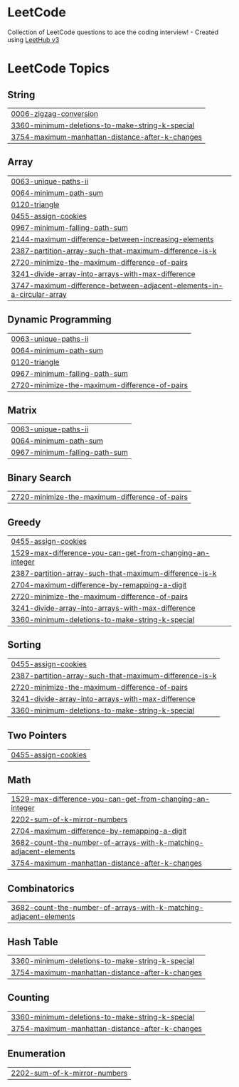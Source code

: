 # LeetCode
Collection of LeetCode questions to ace the coding interview! - Created using [LeetHub v3](https://github.com/raphaelheinz/LeetHub-3.0)

<!---LeetCode Topics Start-->
# LeetCode Topics
## String
|  |
| ------- |
| [0006-zigzag-conversion](https://github.com/sparshjaggi07/LeetCode/tree/master/0006-zigzag-conversion) |
| [3360-minimum-deletions-to-make-string-k-special](https://github.com/sparshjaggi07/LeetCode/tree/master/3360-minimum-deletions-to-make-string-k-special) |
| [3754-maximum-manhattan-distance-after-k-changes](https://github.com/sparshjaggi07/LeetCode/tree/master/3754-maximum-manhattan-distance-after-k-changes) |
## Array
|  |
| ------- |
| [0063-unique-paths-ii](https://github.com/sparshjaggi07/LeetCode/tree/master/0063-unique-paths-ii) |
| [0064-minimum-path-sum](https://github.com/sparshjaggi07/LeetCode/tree/master/0064-minimum-path-sum) |
| [0120-triangle](https://github.com/sparshjaggi07/LeetCode/tree/master/0120-triangle) |
| [0455-assign-cookies](https://github.com/sparshjaggi07/LeetCode/tree/master/0455-assign-cookies) |
| [0967-minimum-falling-path-sum](https://github.com/sparshjaggi07/LeetCode/tree/master/0967-minimum-falling-path-sum) |
| [2144-maximum-difference-between-increasing-elements](https://github.com/sparshjaggi07/LeetCode/tree/master/2144-maximum-difference-between-increasing-elements) |
| [2387-partition-array-such-that-maximum-difference-is-k](https://github.com/sparshjaggi07/LeetCode/tree/master/2387-partition-array-such-that-maximum-difference-is-k) |
| [2720-minimize-the-maximum-difference-of-pairs](https://github.com/sparshjaggi07/LeetCode/tree/master/2720-minimize-the-maximum-difference-of-pairs) |
| [3241-divide-array-into-arrays-with-max-difference](https://github.com/sparshjaggi07/LeetCode/tree/master/3241-divide-array-into-arrays-with-max-difference) |
| [3747-maximum-difference-between-adjacent-elements-in-a-circular-array](https://github.com/sparshjaggi07/LeetCode/tree/master/3747-maximum-difference-between-adjacent-elements-in-a-circular-array) |
## Dynamic Programming
|  |
| ------- |
| [0063-unique-paths-ii](https://github.com/sparshjaggi07/LeetCode/tree/master/0063-unique-paths-ii) |
| [0064-minimum-path-sum](https://github.com/sparshjaggi07/LeetCode/tree/master/0064-minimum-path-sum) |
| [0120-triangle](https://github.com/sparshjaggi07/LeetCode/tree/master/0120-triangle) |
| [0967-minimum-falling-path-sum](https://github.com/sparshjaggi07/LeetCode/tree/master/0967-minimum-falling-path-sum) |
| [2720-minimize-the-maximum-difference-of-pairs](https://github.com/sparshjaggi07/LeetCode/tree/master/2720-minimize-the-maximum-difference-of-pairs) |
## Matrix
|  |
| ------- |
| [0063-unique-paths-ii](https://github.com/sparshjaggi07/LeetCode/tree/master/0063-unique-paths-ii) |
| [0064-minimum-path-sum](https://github.com/sparshjaggi07/LeetCode/tree/master/0064-minimum-path-sum) |
| [0967-minimum-falling-path-sum](https://github.com/sparshjaggi07/LeetCode/tree/master/0967-minimum-falling-path-sum) |
## Binary Search
|  |
| ------- |
| [2720-minimize-the-maximum-difference-of-pairs](https://github.com/sparshjaggi07/LeetCode/tree/master/2720-minimize-the-maximum-difference-of-pairs) |
## Greedy
|  |
| ------- |
| [0455-assign-cookies](https://github.com/sparshjaggi07/LeetCode/tree/master/0455-assign-cookies) |
| [1529-max-difference-you-can-get-from-changing-an-integer](https://github.com/sparshjaggi07/LeetCode/tree/master/1529-max-difference-you-can-get-from-changing-an-integer) |
| [2387-partition-array-such-that-maximum-difference-is-k](https://github.com/sparshjaggi07/LeetCode/tree/master/2387-partition-array-such-that-maximum-difference-is-k) |
| [2704-maximum-difference-by-remapping-a-digit](https://github.com/sparshjaggi07/LeetCode/tree/master/2704-maximum-difference-by-remapping-a-digit) |
| [2720-minimize-the-maximum-difference-of-pairs](https://github.com/sparshjaggi07/LeetCode/tree/master/2720-minimize-the-maximum-difference-of-pairs) |
| [3241-divide-array-into-arrays-with-max-difference](https://github.com/sparshjaggi07/LeetCode/tree/master/3241-divide-array-into-arrays-with-max-difference) |
| [3360-minimum-deletions-to-make-string-k-special](https://github.com/sparshjaggi07/LeetCode/tree/master/3360-minimum-deletions-to-make-string-k-special) |
## Sorting
|  |
| ------- |
| [0455-assign-cookies](https://github.com/sparshjaggi07/LeetCode/tree/master/0455-assign-cookies) |
| [2387-partition-array-such-that-maximum-difference-is-k](https://github.com/sparshjaggi07/LeetCode/tree/master/2387-partition-array-such-that-maximum-difference-is-k) |
| [2720-minimize-the-maximum-difference-of-pairs](https://github.com/sparshjaggi07/LeetCode/tree/master/2720-minimize-the-maximum-difference-of-pairs) |
| [3241-divide-array-into-arrays-with-max-difference](https://github.com/sparshjaggi07/LeetCode/tree/master/3241-divide-array-into-arrays-with-max-difference) |
| [3360-minimum-deletions-to-make-string-k-special](https://github.com/sparshjaggi07/LeetCode/tree/master/3360-minimum-deletions-to-make-string-k-special) |
## Two Pointers
|  |
| ------- |
| [0455-assign-cookies](https://github.com/sparshjaggi07/LeetCode/tree/master/0455-assign-cookies) |
## Math
|  |
| ------- |
| [1529-max-difference-you-can-get-from-changing-an-integer](https://github.com/sparshjaggi07/LeetCode/tree/master/1529-max-difference-you-can-get-from-changing-an-integer) |
| [2202-sum-of-k-mirror-numbers](https://github.com/sparshjaggi07/LeetCode/tree/master/2202-sum-of-k-mirror-numbers) |
| [2704-maximum-difference-by-remapping-a-digit](https://github.com/sparshjaggi07/LeetCode/tree/master/2704-maximum-difference-by-remapping-a-digit) |
| [3682-count-the-number-of-arrays-with-k-matching-adjacent-elements](https://github.com/sparshjaggi07/LeetCode/tree/master/3682-count-the-number-of-arrays-with-k-matching-adjacent-elements) |
| [3754-maximum-manhattan-distance-after-k-changes](https://github.com/sparshjaggi07/LeetCode/tree/master/3754-maximum-manhattan-distance-after-k-changes) |
## Combinatorics
|  |
| ------- |
| [3682-count-the-number-of-arrays-with-k-matching-adjacent-elements](https://github.com/sparshjaggi07/LeetCode/tree/master/3682-count-the-number-of-arrays-with-k-matching-adjacent-elements) |
## Hash Table
|  |
| ------- |
| [3360-minimum-deletions-to-make-string-k-special](https://github.com/sparshjaggi07/LeetCode/tree/master/3360-minimum-deletions-to-make-string-k-special) |
| [3754-maximum-manhattan-distance-after-k-changes](https://github.com/sparshjaggi07/LeetCode/tree/master/3754-maximum-manhattan-distance-after-k-changes) |
## Counting
|  |
| ------- |
| [3360-minimum-deletions-to-make-string-k-special](https://github.com/sparshjaggi07/LeetCode/tree/master/3360-minimum-deletions-to-make-string-k-special) |
| [3754-maximum-manhattan-distance-after-k-changes](https://github.com/sparshjaggi07/LeetCode/tree/master/3754-maximum-manhattan-distance-after-k-changes) |
## Enumeration
|  |
| ------- |
| [2202-sum-of-k-mirror-numbers](https://github.com/sparshjaggi07/LeetCode/tree/master/2202-sum-of-k-mirror-numbers) |
<!---LeetCode Topics End-->